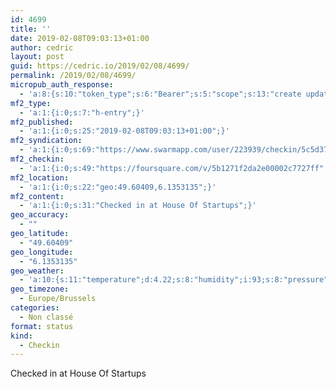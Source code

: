 ```yaml
---
id: 4699
title: ''
date: 2019-02-08T09:03:13+01:00
author: cedric
layout: post
guid: https://cedric.io/2019/02/08/4699/
permalink: /2019/02/08/4699/
micropub_auth_response:
  - 'a:8:{s:10:"token_type";s:6:"Bearer";s:5:"scope";s:13:"create update";s:2:"me";s:18:"https://cedric.io/";s:9:"issued_by";s:45:"https://cedric.io/wp-json/indieauth/1.0/token";s:9:"client_id";s:27:"https://ownyourswarm.p3k.io";s:9:"issued_at";i:1542614471;s:4:"user";i:1;s:13:"last_accessed";i:1549613011;}'
mf2_type:
  - 'a:1:{i:0;s:7:"h-entry";}'
mf2_published:
  - 'a:1:{i:0;s:25:"2019-02-08T09:03:13+01:00";}'
mf2_syndication:
  - 'a:1:{i:0;s:69:"https://www.swarmapp.com/user/223939/checkin/5c5d37c1ea1e44002cf6940a";}'
mf2_checkin:
  - 'a:1:{i:0;s:49:"https://foursquare.com/v/5b1271f2da2e00002c7727ff";}'
mf2_location:
  - 'a:1:{i:0;s:22:"geo:49.60409,6.1353135";}'
mf2_content:
  - 'a:1:{i:0;s:31:"Checked in at House Of Startups";}'
geo_accuracy:
  - ""
geo_latitude:
  - "49.60409"
geo_longitude:
  - "6.1353135"
geo_weather:
  - 'a:10:{s:11:"temperature";d:4.22;s:8:"humidity";i:93;s:8:"pressure";i:1016;s:10:"cloudiness";i:75;s:4:"wind";a:2:{s:5:"speed";d:5.1;s:6:"degree";i:200;}s:7:"summary";s:13:"broken clouds";s:4:"icon";s:15:"wi-cloudy-gusts";s:10:"visibility";i:9000;s:7:"sunrise";s:25:"2019-02-08T07:57:16+01:00";s:6:"sunset";s:25:"2019-02-08T17:41:55+01:00";}'
geo_timezone:
  - Europe/Brussels
categories:
  - Non classé
format: status
kind:
  - Checkin
---
```

Checked in at House Of Startups